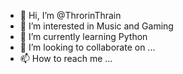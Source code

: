 - 👋 Hi, I’m @ThrorinThrain
- 👀 I’m interested in Music and Gaming
- 🌱 I’m currently learning Python
- 💞️ I’m looking to collaborate on ...
- 📫 How to reach me ...

<!---
ThrorinThrain/ThrorinThrain is a ✨ special ✨ repository because its `README.md` (this file) appears on your GitHub profile.
You can click the Preview link to take a look at your changes.
--->
